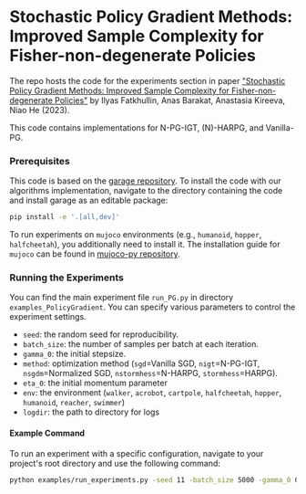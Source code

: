 # Stochastic Policy Gradient Methods: Improved Sample Complexity for Fisher-non-degenerate Policies

The repo hosts the code for the experiments section in paper ["Stochastic Policy Gradient Methods: Improved Sample Complexity for Fisher-non-degenerate Policies"](https://proceedings.mlr.press/v202/fatkhullin23a/fatkhullin23a.pdf) by Ilyas Fatkhullin, Anas Barakat, Anastasia Kireeva, Niao He (2023).

This code contains implementations for N-PG-IGT, (N)-HARPG, and Vanilla-PG.

### Prerequisites

This code is based on the [garage repository](https://github.com/rlworkgroup/garage). To install the code with our algorithms implementation, navigate to the directory containing the code and install garage as an editable package:
```bash
pip install -e '.[all,dev]'
```

To run experiments on `mujoco` environments (e.g., `humanoid`, `hopper`, `halfcheetah`), you additionally need to install it. The installation guide for `mujoco` can be found in [mujoco-py repository](https://github.com/openai/mujoco-py).

### Running the Experiments

You can find the main experiment file `run_PG.py` in directory `examples_PolicyGradient`. You can specify various parameters to control the experiment settings.

 - `seed`: the random seed for reproducibility.
 - `batch_size`: the number of samples per batch at each iteration.
 - `gamma_0`: the initial stepsize.
 - `method`: optimization method (`sgd`=Vanilla SGD, `nigt`=N-PG-IGT, `nsgdm`=Normalized SGD, `nstormhess`=N-HARPG, `stormhess`=HARPG).
 - `eta_0`: the initial momentum parameter
 - `env`: the environment (`walker`, `acrobot`, `cartpole`, `halfcheetah`, `hopper`, `humanoid`, `reacher`, `swimmer`)
 - `logdir`: the path to directory for logs

#### Example Command

To run an experiment with a specific configuration, navigate to your project's root directory and use the following command:

```bash
python examples/run_experiments.py -seed 11 -batch_size 5000 -gamma_0 0.1 -method sgd -env cartpole -epochs 100```
